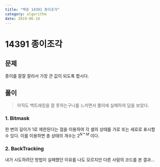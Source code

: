 ```yaml
---
title: "백준 14391 종이조각"
category: algorithm
date: 2019-06-18
---
```


# 14391 종이조각 

## 문제 

종이를 잘잘 잘라서 가장 큰 값이 되도록 합시다. 



## 풀이 

> 아직도 백트래킹을 잘 못하는구나를 느끼면서 풀이에 실패하여 답을 보았다. 

### 1. Bitmask 

한 변의 길이가 1로 제한된다는 점을 이용하여 각 셀의 상태를 가로 또는 세로로 표시할 수 있다. 이를 이용하면 총 상태의 개수는 $2^{N*M}$ 이다. 

### 2. BackTracking 

내가 시도하려던 방법이 실패했던 이유를 나도 모르지만 다른 사람의 코드를 본 결과… 

